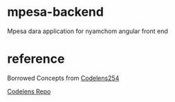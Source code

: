 # mpesa-backend
Mpesa dara application for nyamchom angular front end 


# reference 
Borrowed Concepts from [Codelens254](https://github.com/codelens254) 

[Codelens Repo](https://github.com/codelens254/daraja-api)
